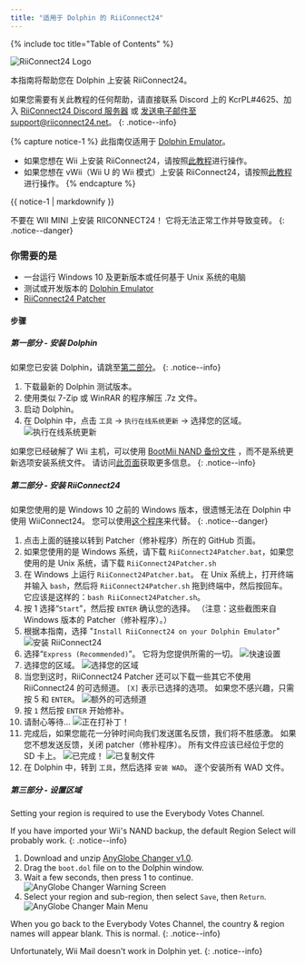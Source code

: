 ```yaml
---
title: "适用于 Dolphin 的 RiiConnect24"
---
```


{% include toc title="Table of Contents" %}

![RiiConnect24 Logo](/images/WiiRC24Logo.jpg)

本指南将帮助您在 Dolphin 上安装 RiiConnect24。

如果您需要有关此教程的任何帮助，请直接联系 Discord 上的 KcrPL#4625、加入 [RiiConnect24 Discord 服务器](https://discord.gg/rc24) 或 [发送电子邮件至 support@riiconnect24.net](mailto:support@riiconnect24.net)。
{: .notice--info}

{% capture notice-1 %}
此指南仅适用于 [Dolphin Emulator](https://dolphin-emu.org)。

- 如果您想在 Wii 上安装 RiiConnect24，请按照[此教程](riiconnect24)进行操作。
- 如果您想在 vWii（Wii U 的 Wii 模式）上安装 RiiConnect24，请按照[此教程](riiconnect24-vwii)进行操作。
{% endcapture %}

<div class="notice--warning">{{ notice-1 | markdownify }}</div>

不要在 WII MINI 上安装 RIICONNECT24！ 它将无法正常工作并导致变砖。
{: .notice--danger}

### 你需要的是

* 一台运行 Windows 10 及更新版本或任何基于 Unix 系统的电脑
* 测试或开发版本的 [Dolphin Emulator](https://dolphin-emu.org/download/)
* [RiiConnect24 Patcher](https://github.com/RiiConnect24/RiiConnect24-Patcher/releases)

#### 步骤

##### 第一部分 - 安装 Dolphin

如果您已安装 Dolphin，请跳至[第二部分](#section-ii---installing-riiconnect24)。
{: .notice--info}

1. 下载最新的 Dolphin 测试版本。
2. 使用类似 7-Zip 或 WinRAR 的程序解压 .7z 文件。
3. 启动 Dolphin。
4. 在 Dolphin 中，点击 `工具` -> `执行在线系统更新` -> 选择您的区域。 ![执行在线系统更新](/images/Dolphin_RC24/1.jpg)

如果您已经破解了 Wii 主机，可以使用 [BootMii NAND 备份文件](bootmii) ，而不是系统更新选项安装系统文件。 请访问[此页面](https://wiki.dolphin-emu.org/index.php?title=NAND_Usage_Guide)获取更多信息。
{: .notice--info}

##### 第二部分 - 安装 RiiConnect24

如果您使用的是 Windows 10 之前的 Windows 版本，很遗憾无法在 Dolphin 中使用 WiiConnect24。 您可以使用[这个程序](https://github.com/RiiConnect24/.VFF-File-Downloader-for-Dolphin)来代替。
{: .notice--danger}

1. 点击上面的链接以转到 Patcher（修补程序）所在的 GitHub 页面。
2. 如果您使用的是 Windows 系统，请下载 `RiiConnect24Patcher.bat`，如果您使用的是 Unix 系统，请下载 `RiiConnect24Patcher.sh`
3. 在 Windows 上运行 `RiiConnect24Patcher.bat`。 在 Unix 系统上，打开终端并输入 `bash`，然后将 `RiiConnect24Patcher.sh` 拖到终端中，然后按回车。 它应该是这样的：`bash RiiConnect24Patcher.sh`。
4. 按 1 选择“`Start`”，然后按 `ENTER` 确认您的选择。 （注意：这些截图来自 Windows 版本的 Patcher（修补程序）。）
5. 根据本指南，选择 "`Install RiiConnect24 on your Dolphin Emulator`" ![安装 RiiConnect24](/images/RC24_Patcher/3.JPG)
6. 选择“`Express (Recommended)`”。 它将为您提供所需的一切。 ![快速设置](/images/RC24_Patcher/4.JPG)
7. 选择您的区域。 ![选择您的区域](/images/RC24_Patcher/5.JPG)
8. 当您到这时，RiiConnect24 Patcher 还可以下载一些其它不使用 RiiConnect24 的可选频道。 `[X]` 表示已选择的选项。 如果您不感兴趣，只需按 5 和 `ENTER`。 ![额外的可选频道](/images/RC24_Patcher/6.JPG)
9. 按 `1` 然后按 `ENTER` 开始修补。
10. 请耐心等待... ![正在打补丁！](/images/RC24_Patcher/9.JPG)
11. 完成后，如果您能花一分钟时间向我们发送匿名反馈，我们将不胜感激。  如果您不想发送反馈，关闭 patcher（修补程序）。 所有文件应该已经位于您的 SD 卡上。 ![已完成！](/images/RC24_Patcher/10.JPG) ![已复制文件](/images/RC24_Patcher/11.PNG)
12. 在 Dolphin 中，转到 `工具`，然后选择 `安装 WAD`。 逐个安装所有 WAD 文件。

##### 第三部分 - 设置区域

Setting your region is required to use the Everybody Votes Channel.

If you have imported your Wii's NAND backup, the default Region Select will probably work.
{: .notice--info}

1. Download and unzip [AnyGlobe Changer v1.0](https://github.com/fishguy6564/AnyGlobe-Changer/releases/download/1.0/AnyGlobe.Changer.zip).
1. Drag the `boot.dol` file on to the Dolphin window.
1. Wait a few seconds, then press 1 to continue. ![AnyGlobe Changer Warning Screen](/images/Dolphin_RC24/anyglobe-warning.png)
1. Select your region and sub-region, then select `Save`, then `Return`. ![AnyGlobe Changer Main Menu](/images/Dolphin_RC24/anyglobe-save.png)

When you go back to the Everybody Votes Channel, the country & region names will appear blank. This is normal.
{: .notice--info}

Unfortunately, Wii Mail doesn't work in Dolphin yet.
{: .notice--info}
